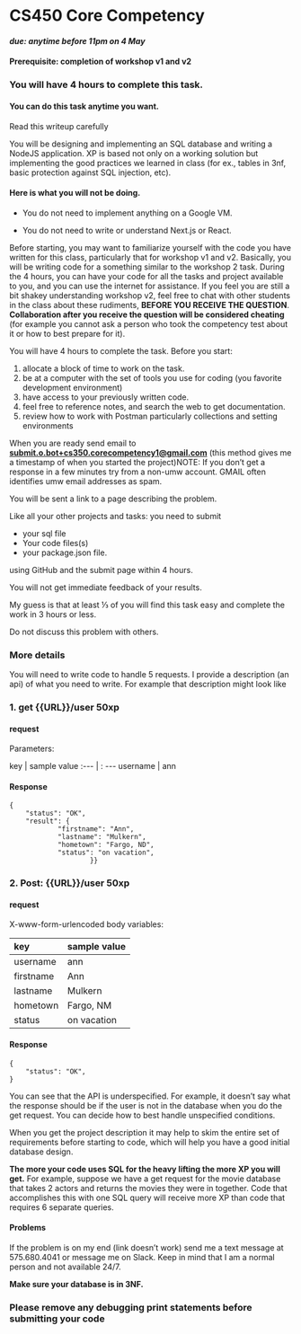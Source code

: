 # CS450 Core Competency

#### *due: anytime before 11pm on 4 May*



#### Prerequisite: completion of workshop v1 and v2

### You will have 4 hours to complete this task.



#### You can do this task anytime you want.

Read this writeup carefully



You will be designing and implementing an SQL database and writing a NodeJS application. XP is based not only on a working solution but implementing the good practices we learned in class (for ex., tables in 3nf, basic protection against SQL injection, etc). 

#### Here is what you will not be doing.

* You do not need to implement anything on a Google VM. 

* You do not need to write or understand Next.js or React.

  

Before starting, you may want to familiarize yourself with the code you have written for this class, particularly that for workshop v1 and v2. Basically, you will be writing code for a something similar to the workshop 2 task. During the 4 hours, you can have your code for all the tasks and project available to you, and you can use the internet for assistance. If you feel you are still a bit shakey understanding workshop v2, feel free to chat with other students in the class about these rudiments, **BEFORE YOU RECEIVE THE QUESTION**. **Collaboration after you receive the question will be considered cheating** (for example you cannot ask a person who took the competency test about it or how to best prepare for it).

You will have 4 hours to complete the task. Before you start:

1. allocate a block of time to work on the task.
2. be at a computer with the set of tools you use for coding (you favorite development environment)
3. have access to your previously written code.
4. feel free to reference notes, and search the web to get documentation.
5. review how to work with Postman particularly collections and setting environments





When you are ready send email to [**submit.o.bot+cs350.corecompetency1@gmail.com**](mailto:submit.o.bot+cs350.corecompetency1@gmail.com) (this method gives me a timestamp of when you started the project)NOTE: If you don’t get a response in a few minutes try from a non-umw account. GMAIL often identifies umw email addresses as spam.

You will be sent a link to a page describing the problem. 

Like all your other projects and tasks: you need to submit 

* your sql file
* Your code files(s)
* your package.json file.

using GitHub and the submit page within 4 hours. 

You will not get immediate feedback of your results.

My guess is that at least ⅓ of you will find this task easy and complete the work in 3 hours or less. 

Do not discuss this problem with others. 

### More details

You will need to write code to handle 5 requests. 
I provide a description (an api) of what you need to write. For example that description might look like

### 1. get {{URL}}/user   50xp

#### request 

Parameters:

key | sample value
:--- | : ---
username | ann

#### Response

```
{
    "status": "OK",
    "result": {
            "firstname": "Ann",
            "lastname": "Mulkern",
            "hometown": "Fargo, ND",
            "status": "on vacation",
                    }}
```



### 2. Post: {{URL}}/user 50xp

#### request

X-www-form-urlencoded body variables:



| key       | sample value |
| :-------- | ------------ |
| username  | ann          |
| firstname | Ann          |
| lastname  | Mulkern      |
| hometown  | Fargo, NM    |
| status    | on vacation  |

#### Response

```
{
    "status": "OK",    
}
```

You can see that the API is underspecified. For example, it doesn’t say what the response should be if the user is not in the database when you do the get request. You can decide how to best handle unspecified conditions.

When you get the project description it may help to skim the entire set of requirements before starting to code, which will help you have a good initial database design.

**The more your code uses SQL for the heavy lifting the more XP you will get.** For example, suppose we have a get request for the movie database that takes 2 actors and returns the movies they were in together. Code that accomplishes this with one SQL query will receive more XP than code that requires 6 separate queries.



#### Problems

If the problem is on my end (link doesn’t work) send me a text message at 575.680.4041 or message me on Slack. Keep in mind that I am a normal person and not available 24/7.

**Make sure your database is in 3NF.** 



### Please remove any debugging print statements before submitting your code


